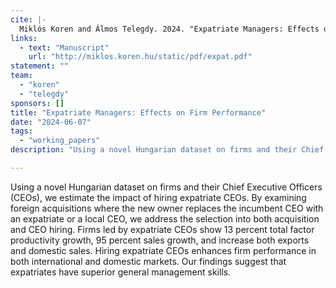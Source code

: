 ```yaml
---
cite: |-
  Miklós Koren and Álmos Telegdy. 2024. "Expatriate Managers: Effects on Firm Performance"
links:
  - text: "Manuscript"
    url: "http://miklos.koren.hu/static/pdf/expat.pdf"
statement: ""
team:
  - "koren"
  - "telegdy"
sponsors: []
title: "Expatriate Managers: Effects on Firm Performance"
date: "2024-06-07"
tags:
  - "working_papers"
description: "Using a novel Hungarian dataset on firms and their Chief Executive Officers (CEOs), we estimate the impact of hiring expatriate CEOs. By examining foreign acquisitions where the new owner replaces the incumbent CEO with an expatriate or a local CEO, we address the selection into both acquisition and CEO hiring. Firms led by expatriate CEOs show 13 percent total factor productivity growth, 95 percent sales growth, and increase both exports and domestic sales. Hiring expatriate CEOs enhances firm performance in both international and domestic markets. Our findings suggest that expatriates have superior general management skills.\n"

---
```


Using a novel Hungarian dataset on firms and their Chief Executive Officers (CEOs), we estimate the impact of hiring expatriate CEOs. By examining foreign acquisitions where the new owner replaces the incumbent CEO with an expatriate or a local CEO, we address the selection into both acquisition and CEO hiring. Firms led by expatriate CEOs show 13 percent total factor productivity growth, 95 percent sales growth, and increase both exports and domestic sales. Hiring expatriate CEOs enhances firm performance in both international and domestic markets. Our findings suggest that expatriates have superior general management skills.

